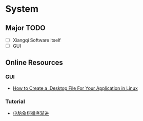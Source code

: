 # System

## Major TODO
- [ ] Xiangqi Software itself
- [ ] GUI

## Online Resources

### GUI
- [How to Create a .Desktop File For Your Application in Linux](https://www.maketecheasier.com/create-desktop-file-linux/)

### Tutorial
- [电脑象棋循序渐进](http://www.xqbase.com/computer/stepbystep1.htm)

